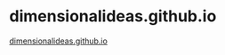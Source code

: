 # dimensionalideas.github.io
<a href="dimensionalideas.github.io/index.html">dimensionalideas.github.io</a>
